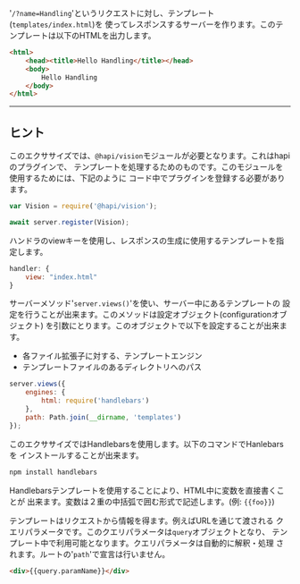 '`/?name=Handling`'というリクエストに対し、テンプレート(`templates/index.html`)を
使ってレスポンスするサーバーを作ります。このテンプレートは以下のHTMLを出力します。

```html
<html>
    <head><title>Hello Handling</title></head>
    <body>
        Hello Handling
    </body>
</html>
```

-----------------------------------------------------------------
## ヒント

このエクササイズでは、`@hapi/vision`モジュールが必要となります。これはhapiのプラグインで、
テンプレートを処理するためのものです。このモジュールを使用するためには、下記のように
コード中でプラグインを登録する必要があります。

```js
var Vision = require('@hapi/vision');

await server.register(Vision);
```

ハンドラのviewキーを使用し、レスポンスの生成に使用するテンプレートを指定します。

```js
handler: {
    view: "index.html"
}
```

サーバーメソッド'`server.views()`'を使い、サーバー中にあるテンプレートの
設定を行うことが出来ます。このメソッドは設定オブジェクト(configurationオブジェクト)
を引数にとります。このオブジェクトで以下を設定することが出来ます。

* 各ファイル拡張子に対する、テンプレートエンジン
* テンプレートファイルのあるディレクトリへのパス

```js
server.views({
    engines: {
        html: require('handlebars')
    },
    path: Path.join(__dirname, 'templates')
});
```

このエクササイズではHandlebarsを使用します。以下のコマンドでHanlebarsを
インストールすることが出来ます。

```sh
npm install handlebars
```

Handlebarsテンプレートを使用することにより、HTML中に変数を直接書くことが
出来ます。変数は２重の中括弧で囲む形式で記述します。(例: `{{foo}}`)

テンプレートはリクエストから情報を得ます。例えばURLを通じて渡される
クエリパラメータです。このクエリパラメータは`query`オブジェクトとなり、
テンプレート中で利用可能となります。クエリパラメータは自動的に解釈・処理
されます。ルートの'`path`'で宣言は行いません。


```html
<div>{{query.paramName}}</div>
```
